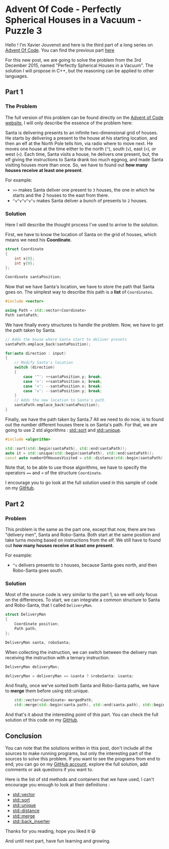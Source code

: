 # Advent Of Code - Perfectly Spherical Houses in a Vacuum - Puzzle 3

Hello ! I'm Xavier Jouvenot and here is the third part of a long series on [Advent Of Code](https://adventofcode.com). You can find the previous part [here](2019-06-07-AdventOfCode2015-Day2-I-Was-Told-There-Would-Be-No-Math.md)

For this new post, we are going to solve the problem from the 3rd December 2015, named "Perfectly Spherical Houses in a Vacuum".
The solution I will propose in C++, but the reasoning can be applied to other languages.

## Part 1

### The Problem

The full version of this problem can be found directly on the [Advent of Code website](https://adventofcode.com/2015/day/3), I will only describe the essence of the problem here:

Santa is delivering presents to an infinite two-dimensional grid of houses.
He starts by delivering a present to the house at his starting location, and then an elf at the North Pole tells him, via radio where to move next. He moves one house at the time either to the north (`^`), south (`v`), east (`>`), or west (`<`). Each time, Santa visits a house, he delivers one present, but, the elf giving the instructions to Santa drank too much eggnog, and made Santa visiting houses more than once. So, we have to found out **how many houses receive at least one present**.

For example:
- `>>` makes Santa deliver one present to `3` houses, the one in which he starts and the 2 houses to the east from there.
- `^v^v^v^v^v` makes Santa deliver a bunch of presents to `2` houses.

### Solution

Here I will describe the thought process I've used to arrive to the solution.

First, we have to know the location of Santa on the grid of houses, which means we need his **Coordinate**.

```c++
struct Coordinate
{
    int x{0};
    int y{0};
};

Coordinate santaPosition;
```

Now that we have Santa's location, we have to store the path that Santa goes on.
The simplest way to describe this path is a **list** of `Coordinates`.

```c++
#include <vector>

using Path = std::vector<Coordinate>
Path santaPath;
```

We have finally every structures to handle the problem.
Now, we have to get the path taken by Santa.

```c++
// Adds the house where Santa start to deliver presets
santaPath.emplace_back(santaPosition);

for(auto direction : input)
{
    // Modify Santa's location
    switch (direction)
    {
        case '^': ++santaPosition.y; break;
        case '>': ++santaPosition.x; break;
        case '<': --santaPosition.x; break;
        case 'v': --santaPosition.y; break;
    }
    // Adds the new location to Santa's path
    santaPath.emplace_back(santaPosition);
}
```

Finally, we have the path taken by Santa.7
All we need to do now, is to found out the number different houses there is on Santa's path.
For that, we are going to use 2 std algorithms : [std::sort](https://en.cppreference.com/w/cpp/algorithm/sort) and [std::unique](https://en.cppreference.com/w/cpp/algorithm/unique).

```c++
#include <algorithm>

std::sort(std::begin(santaPath), std::end(santaPath));
auto it = std::unique(std::begin(santaPath), std::end(santaPath));
const auto numberOfHousesVisited = std::distance(std::begin(santaPath), it);
```

Note that, to be able to use those algorithms, we have to specify the operators `==` and `<` of the structure `Coordinate`.

I encourage you to go look at the full solution used in this sample of code on my [GitHub](https://github.com/Xav83/AdventOfCode/tree/2015.03/2015/Day3).

## Part 2

### Problem

This problem is the same as the part one, except that now, there are two "delivery men", Santa and Robo-Santa.
Both start at the same position and take turns moving based on instructions from the elf.
We still have to found out **how many houses receive at least one present**.

For example:
- `^v` delivers presents to `3` houses, because Santa goes north, and then Robo-Santa goes south.

### Solution

Most of the source code is very similar to the part 1, so we will only focus on the differences.
To start, we can integrate a common structure to Santa and Robo-Santa, that I called `DeliveryMan`.

```c++
struct DeliveryMan
{
    Coordinate position;
    Path path;
};

DeliveryMan santa, roboSanta;
```

When collecting the instruction, we can switch between the delivery man receiving the instruction with a ternary instruction.

```c++
DeliveryMan deliveryMan;

deliveryMan = deliveryMan == &santa ? &roboSanta: &santa;
```

And finally, once we've sorted both Santa and Robo-Santa paths, we have to **merge** them before using std::unique.

```c++
    std::vector<Coordinate> mergedPath;
    std::merge(std::begin(santa.path), std::end(santa.path), std::begin(roboSanta.path), std::end(roboSanta.path), std::back_inserter(mergedPath));
```

And that's it about the interesting point of this part. You can check the full solution of this code on my [GitHub](https://github.com/Xav83/AdventOfCode/tree/2015.03/2015/Day3).

## Conclusion

You can note that the solutions written in this post, don't include all the sources to make running programs, but only the interesting part of the sources to solve this problem.
If you want to see the programs from end to end, you can go on my [GitHub account](https://github.com/Xav83/AdventOfCode/tree/2015.03/2015/Day3), explore the full solution, add comments or ask questions if you want to.

Here is the list of std methods and containers that we have used, I can't encourage you enough to look at their definitions :

- [std::vector](https://en.cppreference.com/w/cpp/container/vector)
- [std::sort](https://en.cppreference.com/w/cpp/algorithm/sort)
- [std::unique](https://en.cppreference.com/w/cpp/algorithm/unique)
- [std::distance](https://en.cppreference.com/w/cpp/iterator/distance)
- [std::merge](https://en.cppreference.com/w/cpp/algorithm/merge)
- [std::back_inserter](https://en.cppreference.com/w/cpp/iterator/back_inserter)

Thanks for you reading, hope you liked it 😃

And until next part, have fun learning and growing.

